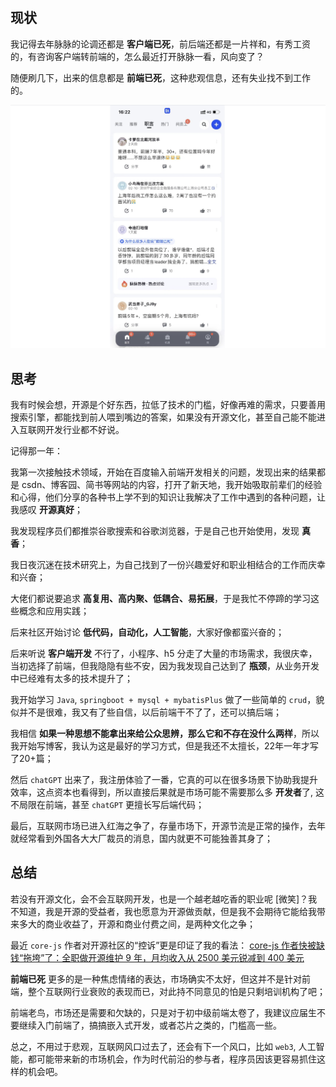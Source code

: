 ## 现状
我记得去年脉脉的论调还都是 **客户端已死**，前后端还都是一片祥和，有秀工资的，有咨询客户端转前端的，怎么最近打开脉脉一看，风向变了？

随便刷几下，出来的信息都是 **前端已死**，这种悲观信息，还有失业找不到工作的。

![](assets/截屏2023-02-17%2016.24.51.png)


## 思考
我有时候会想，开源是个好东西，拉低了技术的门槛，好像再难的需求，只要善用搜索引擎，都能找到前人喂到嘴边的答案，如果没有开源文化，甚至自己能不能进入互联网开发行业都不好说。

记得那一年：

我第一次接触技术领域，开始在百度输入前端开发相关的问题，发现出来的结果都是 csdn、博客园、简书等网站的内容，打开了新天地，我开始吸取前辈们的经验和心得，他们分享的各种书上学不到的知识让我解决了工作中遇到的各种问题，让我感叹 **开源真好**；

我发现程序员们都推崇谷歌搜索和谷歌浏览器，于是自己也开始使用，发现 **真香**；

我日夜沉迷在技术研究上，为自己找到了一份兴趣爱好和职业相结合的工作而庆幸和兴奋；

大佬们都说要追求 **高复用、高内聚、低耦合、易拓展**，于是我忙不停蹄的学习这些概念和应用实践；

后来社区开始讨论 **低代码，自动化，人工智能**，大家好像都蛮兴奋的；

后来听说 **客户端开发** 不行了，小程序、h5 分走了大量的市场需求，我很庆幸，当初选择了前端，但我隐隐有些不安，因为我发现自己达到了 **瓶颈**，从业务开发中已经难有太多的技术提升了；

我开始学习 `Java`, `springboot + mysql + mybatisPlus` 做了一些简单的 `crud`，貌似并不是很难，我又有了些自信，以后前端干不了了，还可以搞后端；

我相信 **如果一种思想不能拿出来给公众思辨，那么它和不存在没什么两样**，所以我开始写博客，我认为这是最好的学习方式，但是我还不太擅长，22年一年才写了20+篇；

然后 `chatGPT` 出来了，我注册体验了一番，它真的可以在很多场景下协助我提升效率，这点资本也看得到，所以直接后果就是市场可能不需要那么多 **开发者**了, 这不局限在前端，甚至 `chatGPT` 更擅长写后端代码；

最后，互联网市场已进入红海之争了，存量市场下，开源节流是正常的操作，去年就经常看到外国各大大厂裁员的消息，国内就更不可能独善其身了；

## 总结

若没有开源文化，会不会互联网开发，也是一个越老越吃香的职业呢 [微笑]？我不知道，我是开源的受益者，我也愿意为开源做贡献，但是我不会期待它能给我带来多大的商业收益了，开源和商业付费之间，是两种文化之争；

最近 `core-js` 作者对开源社区的“控诉”更是印证了我的看法： [core-js 作者快被缺钱“拖垮”了：全职做开源维护 9 年，月均收入从 2500 美元锐减到 400 美元](https://link.juejin.cn?target=https%3A%2F%2Fzhuanlan.zhihu.com%2Fp%2F606834790 "https://zhuanlan.zhihu.com/p/606834790")

**前端已死** 更多的是一种焦虑情绪的表达，市场确实不太好，但这并不是针对前端，整个互联网行业衰败的表现而已，对此持不同意见的怕是只剩培训机构了吧；

前端老鸟，市场还是需要和欠缺的，只是对于初中级前端太卷了，我建议应届生不要继续入门前端了，搞搞嵌入式开发，或者芯片之类的，门槛高一些。

总之，不用过于悲观，互联网风口过去了，还会有下一个风口，比如 `web3`, 人工智能，都可能带来新的市场机会，作为时代前沿的参与者，程序员因该更容易抓住这样的机会吧。